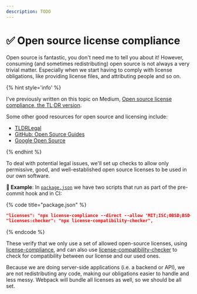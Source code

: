 ```yaml
---
description: TODO
---
```


# ✅ Open source license compliance

Open source is fantastic, you don't need me to tell you about it! However, consuming (and sometimes redistributing) open source is not always a very trivial matter. Especially when we start having to comply with license obligations, like providing license files, and attributing people and so on.

{% hint style='info' %}

I've previously written on this topic on Medium, [Open source license compliance, the TL;DR version](https://medium.com/wearehumblebee/open-source-license-compliance-the-tl-dr-version-b52ca78df957).

Some other good resources for open source and licensing include:

- [TLDRLegal](https://tldrlegal.com)
- [GitHub: Open Source Guides](https://opensource.guide)
- [Google Open Source](https://opensource.google/documentation/reference)

{% endhint %}

To deal with potential legal issues, we'll set up checks to allow only permissive, good, and well-established open source licenses to be used in our own software.

**🎯 Example**: In [`package.json`](https://github.com/mikaelvesavuori/better-apis-workshop/blob/main/package.json) we have two scripts that run as part of the pre-commit hook and in CI:

{% code title="package.json" %}

```json
"licenses": "npx license-compliance --direct --allow 'MIT;ISC;0BSD;BSD-2-Clause;BSD-3-Clause;Apache-2.0;Unlicense;CC0-1.0'",
"licenses:checker": "npx license-compatibility-checker",
```

{% endcode %}

These verify that we only use a set of allowed open-source licenses, using [license-compliance](https://www.npmjs.com/package/license-compliance), and can also use [license-compatibility-checker](https://www.npmjs.com/package/license-compatibility-checker) to check for compatibility between our license and our used ones.

Because we are doing server-side applications (i.e. a backend or API), we are not redistributing any code, making our obligations easier to handle and less messy. Webpack will bundle all licenses as well, so we should be all set.
